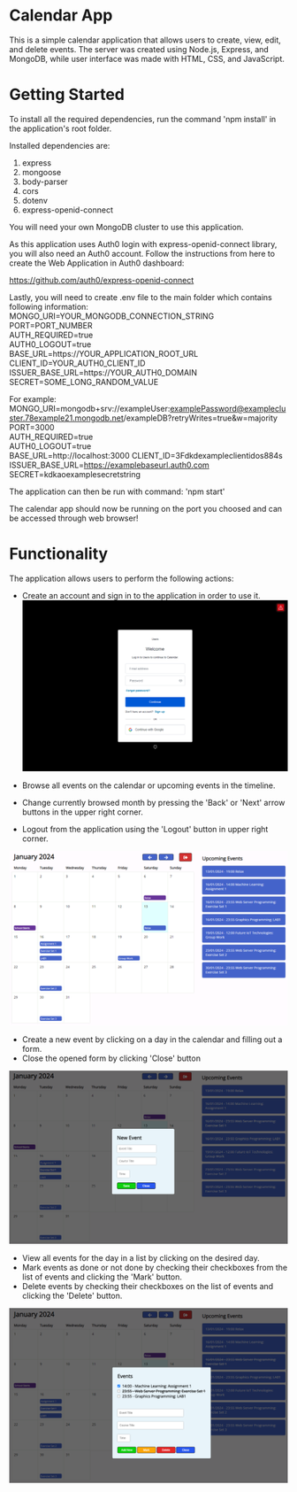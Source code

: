# Calendar App
This is a simple calendar application that allows users to create, view, edit, and delete events. The server was created using Node.js, Express, and MongoDB, while user interface was made with HTML, CSS, and JavaScript.

# Getting Started
To install all the required dependencies, run the command 'npm install' in the application's root folder.

Installed dependencies are:
1. express
2. mongoose
3. body-parser
4. cors
5. dotenv
6. express-openid-connect

You will need your own MongoDB cluster to use this application.

As this application uses Auth0 login with express-openid-connect library, you will also need an Auth0 account. Follow the instructions from here to create the Web Application in Auth0 dashboard:

https://github.com/auth0/express-openid-connect

Lastly, you will need to create .env file to the main folder which contains following information:   
MONGO_URI=YOUR_MONGODB_CONNECTION_STRING     
PORT=PORT_NUMBER     
AUTH_REQUIRED=true      
AUTH0_LOGOUT=true     
BASE_URL=https://YOUR_APPLICATION_ROOT_URL         
CLIENT_ID=YOUR_AUTH0_CLIENT_ID             
ISSUER_BASE_URL=https://YOUR_AUTH0_DOMAIN           
SECRET=SOME_LONG_RANDOM_VALUE           

For example:   
MONGO_URI=mongodb+srv://exampleUser:examplePassword@examplecluster.78example21.mongodb.net/exampleDB?retryWrites=true&w=majority   
PORT=3000    
AUTH_REQUIRED=true    
AUTH0_LOGOUT=true      
BASE_URL=http://localhost:3000
CLIENT_ID=3Fdkdexampleclientidos884s    
ISSUER_BASE_URL=https://examplebaseurl.auth0.com
SECRET=kdkaoexamplesecretstring

The application can then be run with command: 'npm start'

The calendar app should now be running on the port you choosed and can be accessed through web browser!

# Functionality

The application allows users to perform the following actions:

* Create an account and sign in to the application in order to use it.
![Sign In Form](./images/login.png "Sign In Form")

* Browse all events on the calendar or upcoming events in the timeline.
* Change currently browsed month by pressing the 'Back' or 'Next' arrow buttons in the upper right corner.
* Logout from the application using the 'Logout' button in upper right corner.

![Calendar"](./images/calendar.png "Calendar")

* Create a new event by clicking on a day in the calendar and filling out a form.
* Close the opened form by clicking 'Close' button

![New Event Form](./images/new-event-form.png "New Event Form")

* View all events for the day in a list by clicking on the desired day.
* Mark events as done or not done by checking their checkboxes from the list of events and clicking the 'Mark' button.
* Delete events by checking their checkboxes on the list of events and clicking the 'Delete' button.

![Events Form](./images/add-event-form.png "Events Form")